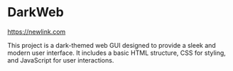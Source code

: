 # DarkWeb

https://newlink.com

This project is a dark-themed web GUI designed to provide a sleek and modern user interface. It includes a basic HTML structure, CSS for styling, and JavaScript for user interactions.
